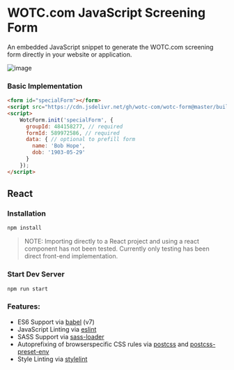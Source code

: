 # WOTC.com JavaScript Screening Form

An embedded JavaScript snippet to generate the WOTC.com screening form directly in your website or application.

![image](https://github.com/wotc-com/wotc-form/assets/6423115/91e98363-3df4-4263-80a2-3a4a1c9fb22c)

### Basic Implementation

```html
<form id="specialForm"></form>
<script src="https://cdn.jsdelivr.net/gh/wotc-com/wotc-form@master/build/js/forms.js"></script>
<script>
	WotcForm.init('specialForm', {
	  groupId: 484158277, // required
	  formId: 589972586, // required
	  data: { // optional to prefill form
	    name: 'Bob Hope',
	    dob: '1903-05-29'
	  }
	});
</script>
```

## React

### Installation

```sh
npm install
```

> NOTE: Importing directly to a React project and using a react component has not been tested. Currently only testing has been direct front-end implementation.

### Start Dev Server

```sh
npm run start
```

### Features:

- ES6 Support via [babel](https://babeljs.io/) (v7)
- JavaScript Linting via [eslint](https://eslint.org/)
- SASS Support via [sass-loader](https://github.com/jtangelder/sass-loader)
- Autoprefixing of browserspecific CSS rules via [postcss](https://postcss.org/) and [postcss-preset-env](https://github.com/csstools/postcss-preset-env)
- Style Linting via [stylelint](https://stylelint.io/)

